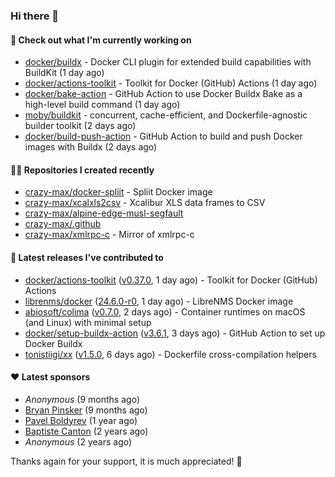 ### Hi there 👋

#### 👷 Check out what I'm currently working on

- [docker/buildx](https://github.com/docker/buildx) - Docker CLI plugin for extended build capabilities with BuildKit (1 day ago)
- [docker/actions-toolkit](https://github.com/docker/actions-toolkit) - Toolkit for Docker (GitHub) Actions (1 day ago)
- [docker/bake-action](https://github.com/docker/bake-action) - GitHub Action to use Docker Buildx Bake as a high-level build command (1 day ago)
- [moby/buildkit](https://github.com/moby/buildkit) - concurrent, cache-efficient, and Dockerfile-agnostic builder toolkit (2 days ago)
- [docker/build-push-action](https://github.com/docker/build-push-action) - GitHub Action to build and push Docker images with Buildx (2 days ago)

#### 👨‍💻 Repositories I created recently

- [crazy-max/docker-spliit](https://github.com/crazy-max/docker-spliit) - Spliit Docker image
- [crazy-max/xcalxls2csv](https://github.com/crazy-max/xcalxls2csv) - Xcalibur XLS data frames to CSV
- [crazy-max/alpine-edge-musl-segfault](https://github.com/crazy-max/alpine-edge-musl-segfault)
- [crazy-max/.github](https://github.com/crazy-max/.github)
- [crazy-max/xmlrpc-c](https://github.com/crazy-max/xmlrpc-c) - Mirror of xmlrpc-c

#### 🚀 Latest releases I've contributed to

- [docker/actions-toolkit](https://github.com/docker/actions-toolkit) ([v0.37.0](https://github.com/docker/actions-toolkit/releases/tag/v0.37.0), 1 day ago) - Toolkit for Docker (GitHub) Actions
- [librenms/docker](https://github.com/librenms/docker) ([24.6.0-r0](https://github.com/librenms/docker/releases/tag/24.6.0-r0), 1 day ago) - LibreNMS Docker image
- [abiosoft/colima](https://github.com/abiosoft/colima) ([v0.7.0](https://github.com/abiosoft/colima/releases/tag/v0.7.0), 2 days ago) - Container runtimes on macOS (and Linux) with minimal setup
- [docker/setup-buildx-action](https://github.com/docker/setup-buildx-action) ([v3.6.1](https://github.com/docker/setup-buildx-action/releases/tag/v3.6.1), 3 days ago) - GitHub Action to set up Docker Buildx
- [tonistiigi/xx](https://github.com/tonistiigi/xx) ([v1.5.0](https://github.com/tonistiigi/xx/releases/tag/v1.5.0), 6 days ago) - Dockerfile cross-compilation helpers

#### ❤️ Latest sponsors
- _Anonymous_ (9 months ago)
- [Bryan Pinsker](https://github.com/BryanPinsker) (9 months ago)
- [Pavel Boldyrev](https://github.com/bpg) (1 year ago)
- [Baptiste Canton](https://github.com/batmac) (2 years ago)
- _Anonymous_ (2 years ago)

Thanks again for your support, it is much appreciated! 🙏
